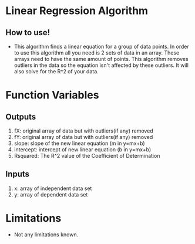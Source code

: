# Linear Regression Algorithm

## How to use!
- This algorithm finds a linear equation for a group of data points. In order to use this algorithm all you need is 2 sets of data in an array. These arrays need to have the same amount of points. This algorithm removes outliers in the data so the equation isn't affected by these outliers. It will also solve for the R^2 of your data.

# Function Variables

## Outputs
1. fX: original array of data but with outliers(if any) removed
2. fY: original array of data but with outliers(if any) removed
3. slope: slope of the new linear equation (m in y=mx+b)
4. intercept: intercept of new linear equation (b in y=mx+b)
5. Rsquared: The R^2 value of the Coefficient of Determination

## Inputs
1. x: array of independent data set
2. y: array of dependent data set

# Limitations
- Not any limitations known.
